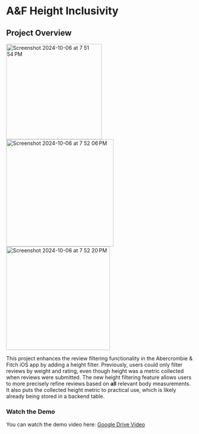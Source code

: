 # A&F Height Inclusivity 

## Project Overview
<p float="left">
  <img width="257" alt="Screenshot 2024-10-06 at 7 51 54 PM" src="https://github.com/user-attachments/assets/9d7acddc-216f-42b7-bd53-30f8e6d00505">
<img width="289" alt="Screenshot 2024-10-06 at 7 52 06 PM" src="https://github.com/user-attachments/assets/2f2fc3ef-f29f-4184-b203-49576bebbcda">
<img width="279" alt="Screenshot 2024-10-06 at 7 52 20 PM" src="https://github.com/user-attachments/assets/a1e61dcc-1154-48c9-bd93-f332d5bd2ad1">
</p>

This project enhances the review filtering functionality in the Abercrombie & Fitch iOS app by adding a height filter. Previously, users could only filter reviews by weight and rating, even though height was a metric collected when reviews were submitted. The new height filtering feature allows users to more precisely refine reviews based on **all** relevant body measurements. It also puts the collected height metric to practical use, which is likely already being stored in a backend table. 

### Watch the Demo

You can watch the demo video here: [Google Drive Video](https://drive.google.com/file/d/1iaw1wpGktXE5c58WSEA0FiJpwJ0KS9BA/view?usp=sharing)
